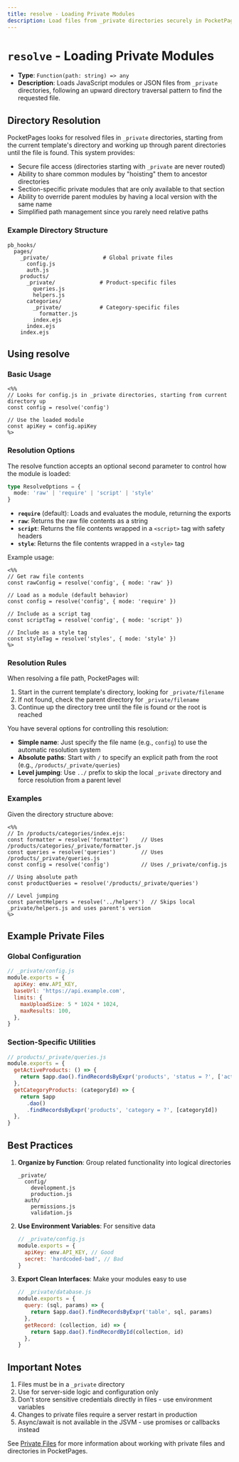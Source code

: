 ```yaml
---
title: resolve - Loading Private Modules
description: Load files from _private directories securely in PocketPages templates using the resolve function.
---
```


# `resolve` - Loading Private Modules

- **Type**: `Function(path: string) => any`
- **Description**: Loads JavaScript modules or JSON files from `_private` directories, following an upward directory traversal pattern to find the requested file.

## Directory Resolution

PocketPages looks for resolved files in `_private` directories, starting from the current template's directory and working up through parent directories until the file is found. This system provides:

- Secure file access (directories starting with `_private` are never routed)
- Ability to share common modules by "hoisting" them to ancestor directories
- Section-specific private modules that are only available to that section
- Ability to override parent modules by having a local version with the same name
- Simplified path management since you rarely need relative paths

### Example Directory Structure

```
pb_hooks/
  pages/
    _private/                 # Global private files
      config.js
      auth.js
    products/
      _private/              # Product-specific files
        queries.js
        helpers.js
      categories/
        _private/            # Category-specific files
          formatter.js
        index.ejs
      index.ejs
    index.ejs
```

## Using resolve

### Basic Usage

```ejs
<%%
// Looks for config.js in _private directories, starting from current directory up
const config = resolve('config')

// Use the loaded module
const apiKey = config.apiKey
%>
```

### Resolution Options

The resolve function accepts an optional second parameter to control how the module is loaded:

```typescript
type ResolveOptions = {
  mode: 'raw' | 'require' | 'script' | 'style'
}
```

- **`require`** (default): Loads and evaluates the module, returning the exports
- **`raw`**: Returns the raw file contents as a string
- **`script`**: Returns the file contents wrapped in a `<script>` tag with safety headers
- **`style`**: Returns the file contents wrapped in a `<style>` tag

Example usage:

```ejs
<%%
// Get raw file contents
const rawConfig = resolve('config', { mode: 'raw' })

// Load as a module (default behavior)
const config = resolve('config', { mode: 'require' })

// Include as a script tag
const scriptTag = resolve('config', { mode: 'script' })

// Include as a style tag
const styleTag = resolve('styles', { mode: 'style' })
%>
```

### Resolution Rules

When resolving a file path, PocketPages will:

1. Start in the current template's directory, looking for `_private/filename`
2. If not found, check the parent directory for `_private/filename`
3. Continue up the directory tree until the file is found or the root is reached

You have several options for controlling this resolution:

- **Simple name**: Just specify the file name (e.g., `config`) to use the automatic resolution system
- **Absolute paths**: Start with `/` to specify an explicit path from the root (e.g., `/products/_private/queries`)
- **Level jumping**: Use `../` prefix to skip the local `_private` directory and force resolution from a parent level

### Examples

Given the directory structure above:

```ejs
<%%
// In /products/categories/index.ejs:
const formatter = resolve('formatter')    // Uses /products/categories/_private/formatter.js
const queries = resolve('queries')        // Uses /products/_private/queries.js
const config = resolve('config')          // Uses /_private/config.js

// Using absolute path
const productQueries = resolve('/products/_private/queries')

// Level jumping
const parentHelpers = resolve('../helpers')  // Skips local _private/helpers.js and uses parent's version
%>
```

## Example Private Files

### Global Configuration

```javascript
// _private/config.js
module.exports = {
  apiKey: env.API_KEY,
  baseUrl: 'https://api.example.com',
  limits: {
    maxUploadSize: 5 * 1024 * 1024,
    maxResults: 100,
  },
}
```

### Section-Specific Utilities

```javascript
// products/_private/queries.js
module.exports = {
  getActiveProducts: () => {
    return $app.dao().findRecordsByExpr('products', 'status = ?', ['active'])
  },
  getCategoryProducts: (categoryId) => {
    return $app
      .dao()
      .findRecordsByExpr('products', 'category = ?', [categoryId])
  },
}
```

## Best Practices

1. **Organize by Function**: Group related functionality into logical directories

   ```
   _private/
     config/
       development.js
       production.js
     auth/
       permissions.js
       validation.js
   ```

2. **Use Environment Variables**: For sensitive data

   ```javascript
   // _private/config.js
   module.exports = {
     apiKey: env.API_KEY, // Good
     secret: 'hardcoded-bad', // Bad
   }
   ```

3. **Export Clean Interfaces**: Make your modules easy to use

   ```javascript
   // _private/database.js
   module.exports = {
     query: (sql, params) => {
       return $app.dao().findRecordsByExpr('table', sql, params)
     },
     getRecord: (collection, id) => {
       return $app.dao().findRecordById(collection, id)
     },
   }
   ```

## Important Notes

1. Files must be in a `_private` directory
2. Use for server-side logic and configuration only
3. Don't store sensitive credentials directly in files - use environment variables
4. Changes to private files require a server restart in production
5. Async/await is not available in the JSVM - use promises or callbacks instead

See [Private Files](/docs/private-files) for more information about working with private files and directories in PocketPages.
